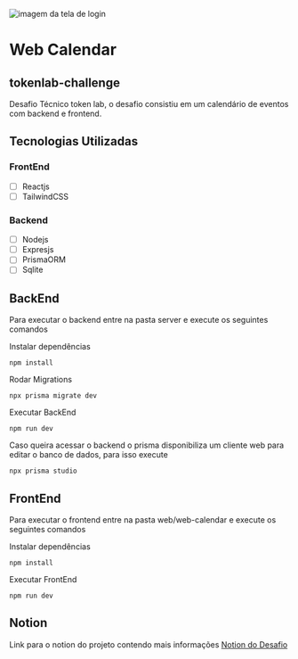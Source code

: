![imagem da tela de login](https://github.com/wendelsilva/tokenlab-challenge/blob/main/web/web-calendar/src/assets/login-screen.png?raw=true)
# Web Calendar
## tokenlab-challenge

Desafio Técnico token lab, o desafio consistiu em um calendário de eventos com backend e frontend.

## Tecnologias Utilizadas
### FrontEnd
- [ ] Reactjs
- [ ] TailwindCSS
### Backend
- [ ] Nodejs
- [ ] Expresjs
- [ ] PrismaORM
- [ ] Sqlite

## BackEnd
Para executar o backend entre na pasta server e execute os seguintes comandos

Instalar dependências
```
npm install
```
Rodar Migrations
```
npx prisma migrate dev
```
Executar BackEnd
```
npm run dev
```
Caso queira acessar o backend o prisma disponibiliza um cliente web para editar o banco de dados, para isso execute
```
npx prisma studio
```
## FrontEnd
Para executar o frontend entre na pasta web/web-calendar e execute os seguintes comandos

Instalar dependências
```
npm install
```
Executar FrontEnd
```
npm run dev
```
## Notion
Link para o notion do projeto contendo mais informações
[Notion do Desafio](https://www.notion.so/Desafio-T-cnico-TokenLab-da40acfc0c53418db281a4d72fac76a2)
